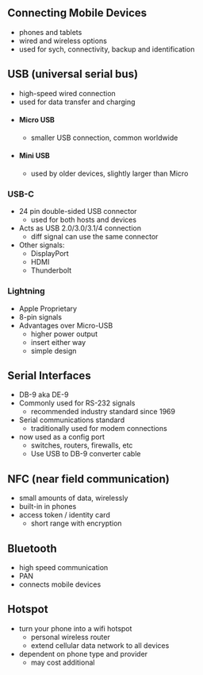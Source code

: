 ## Connecting Mobile Devices 
- phones and tablets 
- wired and wireless options
- used for sych, connectivity, backup and identification

## USB (universal serial bus)
- high-speed wired connection 
- used for data transfer and charging
- #### Micro USB
	- smaller USB connection, common worldwide
- #### Mini USB
	- used by older devices, slightly larger than Micro
### USB-C
- 24 pin double-sided USB connector
	- used for both hosts and devices
- Acts as USB 2.0/3.0/3.1/4 connection
	- diff signal can use the same connector
- Other signals:
	- DisplayPort
	- HDMI
	- Thunderbolt
### Lightning
- Apple Proprietary 
- 8-pin signals 
- Advantages over Micro-USB
	- higher power output
	- insert either way
	- simple design

## Serial Interfaces
- DB-9 aka DE-9
- Commonly used for RS-232 signals
	- recommended industry standard since 1969
- Serial communications standard 
	- traditionally used for modem connections
- now used as a config port
	- switches, routers, firewalls, etc
	- Use USB to DB-9 converter cable

## NFC (near field communication)
- small amounts of data, wirelessly
-  built-in in phones
- access token / identity card 
	- short range with encryption

## Bluetooth
- high speed communication 
- PAN
- connects mobile devices

## Hotspot
- turn your phone into a wifi hotspot
	- personal wireless router
	- extend cellular data network to all devices
- dependent on phone type and provider
	- may cost additional 
